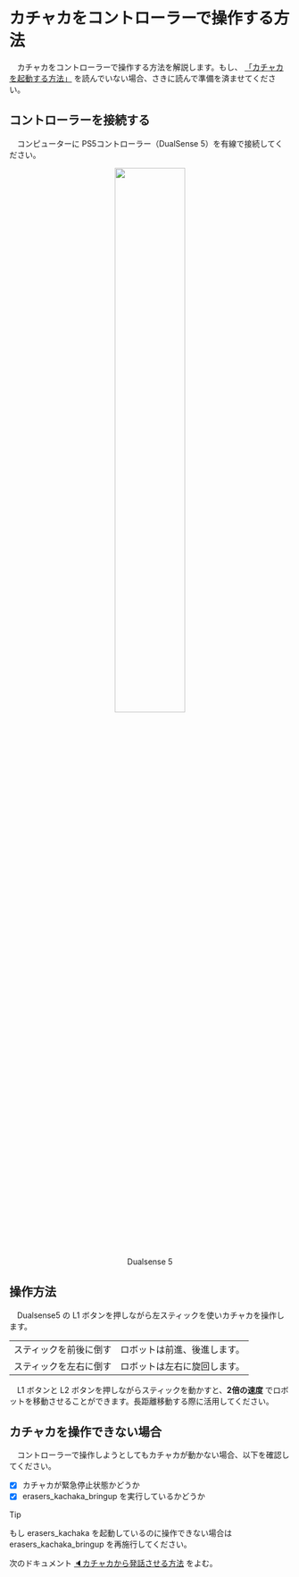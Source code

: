 # カチャカをコントローラーで操作する方法
　カチャカをコントローラーで操作する方法を解説します。もし、
[「カチャカを起動する方法」](/docs/howtobringup.md)
を読んでいない場合、さきに読んで準備を済ませてください。

## コントローラーを接続する
　コンピューターに PS5コントローラー（DualSense 5）を有線で接続してください。
<p align="center">
<img width=50% src="https://gmedia.playstation.com/is/image/SIEPDC/dualsense-controller-product-thumbnail-01-en-14sep21?$facebook$" /><br>
Dualsense 5
</p>

## 操作方法
　Dualsense5 の L1 ボタンを押しながら左スティックを使いカチャカを操作します。

|||
|:---:|:---|
|スティックを前後に倒す|ロボットは前進、後進します。|
|スティックを左右に倒す|ロボットは左右に旋回します。|

　L1 ボタンと L2 ボタンを押しながらスティックを動かすと、**2倍の速度** でロボットを移動させることができます。長距離移動する際に活用してください。

## カチャカを操作できない場合
　コントローラーで操作しようとしてもカチャカが動かない場合、以下を確認してください。

- [x] カチャカが緊急停止状態かどうか
- [x] erasers_kachaka_bringup を実行しているかどうか

> [!TIP]
> もし erasers_kachaka を起動しているのに操作できない場合は erasers_kachaka_bringup を再施行してください。

次のドキュメント
[🔈カチャカから発話させる方法](/docs/howtospeak.md)
をよむ。
